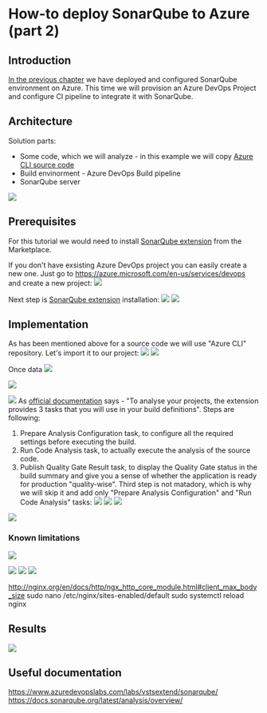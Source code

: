 # How-to deploy SonarQube to Azure (part 2)

## Introduction

[In the previous chapter](/sonarqube-00/README.md) we have deployed and configured SonarQube environment on Azure. This time we will provision an Azure DevOps Project and configure CI pipeline to integrate it with SonarQube.


## Architecture
Solution parts:

* Some code, which we will analyze - in this example we will copy [Azure CLI source code](https://github.com/Azure/azure-cli)
* Build envinorment - Azure DevOps Build pipeline
* SonarQube server

![](/images/sonarqube-101/build_pipeline.png)

## Prerequisites
For this tutorial we would need to install [SonarQube extension](https://marketplace.visualstudio.com/items?itemName=SonarSource.sonarqube) from the Marketplace.

If you don't have exsisting Azure DevOps project you can easily create a new one. Just go to https://azure.microsoft.com/en-us/services/devops and create a new project:
![](/images/sonarqube-101/devops_first_project.png)

Next step is [SonarQube extension](https://marketplace.visualstudio.com/items?itemName=SonarSource.sonarqube) installation:
![](/images/sonarqube-101/sonar_marketplace.png)
![](/images/sonarqube-101/sonar_marketplace_succeed.png)

## Implementation

As has been mentioned above for a source code we will use "Azure CLI" repository. Let's import it to our project: 
![](/images/sonarqube-101/devops_import_repo.png)
![](/images/sonarqube-101/devops_import_repo_result.png)

Once data 
![](/images/sonarqube-101/new_pipeline.png)

![](/images/sonarqube-101/pipeline_cleanup.png)

![](/images/sonarqube-101/specify_pipeline_variable.png)
As [official documentation](https://docs.sonarqube.org/display/SCAN/Analyzing+with+SonarQube+Extension+for+VSTS-TFS) says - "To analyse your projects, the extension provides 3 tasks that you will use in your build definitions". Steps are following:
1. Prepare Analysis Configuration task, to configure all the required settings before executing the build. 
1. Run Code Analysis task, to actually execute the analysis of the source code. 
1. Publish Quality Gate Result task, to display the Quality Gate status in the build summary and give you a sense of whether the application is ready for production "quality-wise". 
Third step is not matadory, which is why we will skip it and add only "Prepare Analysis Configuration" and "Run Code Analysis" tasks:
![](/images/sonarqube-101/add_sonar_to_pipeline.png)
![](/images/sonarqube-101/pipeline_config_1.png)
![](/images/sonarqube-101/pipeline_config_2.png)

![](/images/sonarqube-101/pipeline_run_result.png)


### Known limitations

![](/images/sonarqube-101/sonar_error.png)

![](/images/sonarqube-101/serial_console_enable.png)
![](/images/sonarqube-101/serial_login.png)
![](/images/sonarqube-101/add_client_max_param.png)


http://nginx.org/en/docs/http/ngx_http_core_module.html#client_max_body_size
sudo nano /etc/nginx/sites-enabled/default
sudo systemctl reload nginx

## Results

![](/images/sonarqube-101/sonarqube_azure_results.png)

## Useful documentation

https://www.azuredevopslabs.com/labs/vstsextend/sonarqube/
https://docs.sonarqube.org/latest/analysis/overview/
